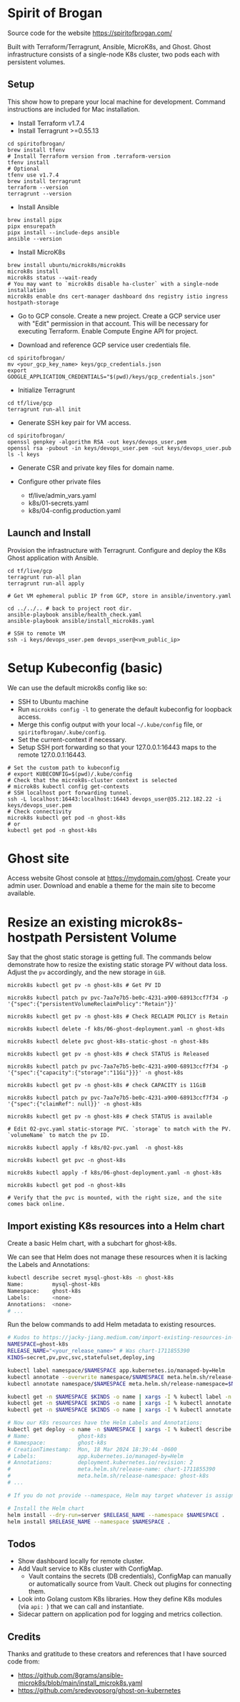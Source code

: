 # Spirit of Brogan

Source code for the website https://spiritofbrogan.com/

Built with Terraform/Terragrunt, Ansible, MicroK8s, and Ghost. Ghost infrastructure consists of a single-node K8s cluster, two pods each with persistent volumes.

## Setup

This show how to prepare your local machine for development. Command instructions are included for Mac installation.

- Install Terraform v1.7.4
- Install Terragrunt >=0.55.13

```
cd spiritofbrogan/
brew install tfenv
# Install Terraform version from .terraform-version
tfenv install
# Optional
tfenv use v1.7.4
brew install terragrunt
terraform --version
terragrunt --version
```

- Install Ansible

```
brew install pipx
pipx ensurepath
pipx install --include-deps ansible
ansible --version
```

- Install MicroK8s

```
brew install ubuntu/microk8s/microk8s
microk8s install
microk8s status --wait-ready
# You may want to `microk8s disable ha-cluster` with a single-node installation
microk8s enable dns cert-manager dashboard dns registry istio ingress hostpath-storage
```

- Go to GCP console. Create a new project. Create a GCP service user with "Edit" permission in that account. This will be necessary for executing Terraform. Enable Compute Engine API for project.

- Download and reference GCP service user credentials file.

```
cd spiritofbrogan/
mv <your_gcp_key_name> keys/gcp_credentials.json
export GOOGLE_APPLICATION_CREDENTIALS="$(pwd)/keys/gcp_credentials.json"
```

- Initialize Terragrunt

```
cd tf/live/gcp
terragrunt run-all init
```

- Generate SSH key pair for VM access.

```
cd spiritofbrogan/
openssl genpkey -algorithm RSA -out keys/devops_user.pem
openssl rsa -pubout -in keys/devops_user.pem -out keys/devops_user.pub
ls -l keys
```

- Generate CSR and private key files for domain name.

- Configure other private files
  - tf/live/admin_vars.yaml
  - k8s/01-secrets.yaml
  - k8s/04-config.production.yaml

## Launch and Install

Provision the infrastructure with Terragrunt. Configure and deploy the K8s Ghost application with Ansible.

```
cd tf/live/gcp
terragrunt run-all plan
terragrunt run-all apply

# Get VM ephemeral public IP from GCP, store in ansible/inventory.yaml

cd ../../.. # back to project root dir.
ansible-playbook ansible/health_check.yaml
ansible-playbook ansible/install_microk8s.yaml

# SSH to remote VM
ssh -i keys/devops_user.pem devops_user@<vm_public_ip>
```

# Setup Kubeconfig (basic)

We can use the default microk8s config like so:
- SSH to Ubuntu machine
- Run `microk8s config -l` to generate the default kubeconfig for loopback access.
- Merge this config output with your local `~/.kube/config` file, or `spiritofbrogan/.kube/config`.
- Set the current-context if necessary.
- Setup SSH port forwarding so that your 127.0.0.1:16443 maps to the remote 127.0.0.1:16443.

```
# Set the custom path to kubeconfig
# export KUBECONFIG=$(pwd)/.kube/config
# Check that the microk8s-cluster context is selected
# microk8s kubectl config get-contexts
# SSH localhost port forwarding tunnel.
ssh -L localhost:16443:localhost:16443 devops_user@35.212.182.22 -i keys/devops_user.pem
# Check connectivity
microk8s kubectl get pod -n ghost-k8s
# or
kubectl get pod -n ghost-k8s
```

# Ghost site

Access website Ghost console at https://mydomain.com/ghost. Create your admin user. Download and enable a theme for the main site to become available.

# Resize an existing microk8s-hostpath Persistent Volume

Say that the ghost static storage is getting full. The commands below demonstrate how to resize the existing static storage PV without data loss. Adjust the `pv` accordingly, and the new storage in `GiB`.

```
microk8s kubectl get pv -n ghost-k8s # Get PV ID

microk8s kubectl patch pv pvc-7aa7e7b5-be0c-4231-a900-68913ccf7f34 -p '{"spec":{"persistentVolumeReclaimPolicy":"Retain"}}'

microk8s kubectl get pv -n ghost-k8s # Check RECLAIM POLICY is Retain

microk8s kubectl delete -f k8s/06-ghost-deployment.yaml -n ghost-k8s

microk8s kubectl delete pvc ghost-k8s-static-ghost -n ghost-k8s

microk8s kubectl get pv -n ghost-k8s # check STATUS is Released

microk8s kubectl patch pv pvc-7aa7e7b5-be0c-4231-a900-68913ccf7f34 -p '{"spec":{"capacity":{"storage":"11Gi"}}}' -n ghost-k8s

microk8s kubectl get pv -n ghost-k8s # check CAPACITY is 11GiB

microk8s kubectl patch pv pvc-7aa7e7b5-be0c-4231-a900-68913ccf7f34 -p '{"spec":{"claimRef": null}}' -n ghost-k8s 

microk8s kubectl get pv -n ghost-k8s # check STATUS is available

# Edit 02-pvc.yaml static-storage PVC. `storage` to match with the PV. `volumeName` to match the pv ID.

microk8s kubectl apply -f k8s/02-pvc.yaml  -n ghost-k8s

microk8s kubectl get pvc -n ghost-k8s

microk8s kubectl apply -f k8s/06-ghost-deployment.yaml -n ghost-k8s

microk8s kubectl get pod -n ghost-k8s

# Verify that the pvc is mounted, with the right size, and the site comes back online.
```

## Import existing K8s resources into a Helm chart

Create a basic Helm chart, with a subchart for ghost-k8s.

We can see that Helm does not manage these resources when it is lacking the Labels and Annotations:

```sh
kubectl describe secret mysql-ghost-k8s -n ghost-k8s
Name:         mysql-ghost-k8s
Namespace:    ghost-k8s
Labels:       <none>
Annotations:  <none>
# ...
```

Run the below commands to add Helm metadata to existing resources.

```sh
# Kudos to https://jacky-jiang.medium.com/import-existing-resources-in-helm-3-e27db11fd467 for the bulk labelling script.
NAMESPACE=ghost-k8s
RELEASE_NAME="<your_release_name>" # Was chart-1711855390
KINDS=secret,pv,pvc,svc,statefulset,deploy,ing

kubectl label namespace/$NAMESPACE app.kubernetes.io/managed-by=Helm
kubectl annotate --overwrite namespace/$NAMESPACE meta.helm.sh/release-name=$RELEASE_NAME
kubectl annotate namespace/$NAMESPACE meta.helm.sh/release-namespace=$NAMESPACE

kubectl get -n $NAMESPACE $KINDS -o name | xargs -I % kubectl label -n $NAMESPACE % app.kubernetes.io/managed-by=Helm
kubectl get -n $NAMESPACE $KINDS -o name | xargs -I % kubectl annotate --overwrite -n $NAMESPACE % meta.helm.sh/release-name=$RELEASE_NAME
kubectl get -n $NAMESPACE $KINDS -o name | xargs -I % kubectl annotate -n $NAMESPACE % meta.helm.sh/release-namespace=$NAMESPACE

# Now our K8s resources have the Helm Labels and Annotations:
kubectl get deploy -o name -n $NAMESPACE | xargs -I % kubectl describe % -n $NAMESPACE
# Name:               ghost-k8s
# Namespace:          ghost-k8s
# CreationTimestamp:  Mon, 18 Mar 2024 18:39:44 -0600
# Labels:             app.kubernetes.io/managed-by=Helm
# Annotations:        deployment.kubernetes.io/revision: 2
#                     meta.helm.sh/release-name: chart-1711855390
#                     meta.helm.sh/release-namespace: ghost-k8s
# ...

# If you do not provide --namespace, Helm may target whatever is assigned to `$HELM_NAMESPACE`, which is most likely "default".

# Install the Helm chart
helm install --dry-run=server $RELEASE_NAME --namespace $NAMESPACE .
helm install $RELEASE_NAME --namespace $NAMESPACE .
```

## Todos

- Show dashboard locally for remote cluster.
- Add Vault service to K8s cluster with ConfigMap.
  - Vault contains the secrets (DB credentials), ConfigMap can manually or automatically source from Vault. Check out plugins for connecting them.
- Look into Golang custom K8s libraries. How they define K8s modules (via `api: `) that we can call and instantiate.
- Sidecar pattern on application pod for logging and metrics collection.

## Credits

Thanks and gratitude to these creators and references that I have sourced code from:
- https://github.com/8grams/ansible-microk8s/blob/main/install_microk8s.yaml
- https://github.com/sredevopsorg/ghost-on-kubernetes